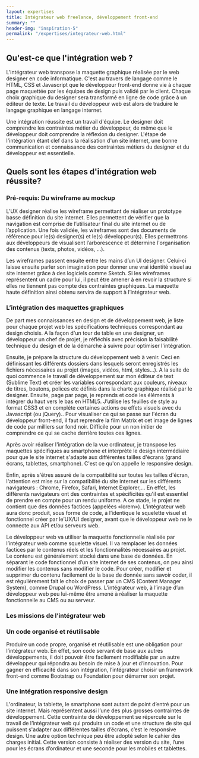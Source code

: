 ```yaml
---
layout: expertises
title: Intégrateur web freelance, développement front-end
summary: ""
header-img: "inspiration-5"
permalink: "/expertises/integrateur-web.html"
---
```


## Qu'est-ce que l'intégration web ?

L'intégrateur web transpose la maquette graphique réalisée par le web designer en code informatique. C'est au travers de langage comme le HTML, CSS et Javascript que le développeur front-end donne vie à chaque page maquettée par les équipes de design puis validé par le client. Chaque choix graphique du designer sera transformé en ligne de code grâce à un éditeur de texte. Le travail du développeur web est alors de traduire le langage graphique en langage internet.

Une intégration réussite est un travail d'équipe. Le designer doit comprendre les contraintes métier du développeur, de même que le développeur doit comprendre la réflexion du designer. L'étape de l'intégration étant clef dans la réalisation d'un site internet, une bonne communication et connaissance des contraintes métiers du designer et du développeur est essentielle.

## Quels sont les étapes d'intégration web réussite?

### Pré-requis: Du wireframe au mockup
L’UX designer réalise les wireframe permettant de réaliser un prototype basse définition du site internet. Elles permettent de vérifier que la navigation est comprise de l’utilisateur final du site internet ou de l’application. Une fois validée, les wireframes sont des documents de référence pour le(s) designer(s) et le(s) développeur(s). Elles permettrons aux développeurs de visualisent l’arborescence et détermine l'organisation des contenus (texts, photos, vidéos, …). 

Les wireframes passent ensuite entre les mains d’un UI designer. Celui-ci  laisse ensuite parler son imagination pour donner une vrai identité visuel au site internet grâce à des logiciels comme Sketch. Si les wireframes représentent un cadre pour lui, il peut être amener à en revoir la structure si elles ne tiennent pas compte des contraintes graphiques. La maquette haute définition ainsi obtenu servira de support à l’intégrateur web.

### L’intégration des maquettes graphiques

De part mes connaissances en design et de développement web, je liste pour chaque projet web les spécifications techniques correspondant au design choisis. A la façon d'un tour de table en une designer, un développeur un chef de projet, je réfléchis avec précision la faisabilité technique du design et de la démarche à suivre pour optimiser l'intégration. 

Ensuite, je prépare la structure du développement web à venir. Ceci en définissant les différents dossiers dans lesquels seront enregistrés les fichiers nécessaires au projet (images, vidéos, html, styles...). A la suite de quoi commence le travail de développement sur mon éditeur de text (Sublime Text) et créer les variables correspondant aux couleurs, niveaux de titres, boutons, polices etc définis dans la charte graphique réalisé par le designer. Ensuite, page par page, je reprends et code les éléments à intégrer du haut vers le bas en HTML5. J’utilise les feuilles de style au format CSS3 et en compléte certaines actions ou effets visuels avec du Javascript (ou jQuery).. Pour visualiser ce qui se passe sur l'écran du développeur front-end, il faut reprendre la film Matrix et cet image de lignes de code par milliers sur fond noir. Difficile pour un non initier de comprendre ce qui se cache derrière toutes ces lignes. 

Après avoir réaliser l'intégration de la vue ordinateur, je transpose les maquettes spécifiques au smartphone et interprète le design intermédiaire pour que le site internet s'adapte aux différentes tailles d'écrans (grand écrans, tablettes, smartphone). C'est ce qu'on appelle le responsive design.

Enfin, après s'êtres assuré de la compatibilité sur toutes les tailles d'écran, l'attention est mise sur la compatibilité du site internet sur les différents navigateurs : Chrome, Firefox, Safari, Internet Explorer,... En effet, les différents navigateurs ont des contraintes et spécificités qu'il est essentiel de prendre en compte pour un rendu uniforme.
A ce stade, le projet ne contient que des données factices (appelées «lorem»). L’intégrateur web aura donc produit, sous forme de code, à l’identique le squelette visuel et fonctionnel  créer par le’UX/UI designer, avant que le développeur web ne le connecte aux API et/ou serveurs web.

Le développeur web va utiliser la maquette fonctionnelle réalisée par l’intégrateur web comme squelette visuel. Il va remplacer les données factices par le contenus réels et les fonctionnalités nécessaires au projet. Le contenu est généralement stocké dans une base de données. En séparant le code fonctionnel d’un site internet de ses contenus, on peu ainsi modifier les contenus sans modifier le code. Pour créer, modifier et supprimer du contenu facilement de la base de donnée sans savoir coder, il est régulièrement fait le choix de passer par un CMS (Content Manager System), comme Drupal ou WordPress. L’intégrateur web, à l’image d’un développeur web peu lui-même être amené à réaliser la maquette fonctionnelle au CMS ou au serveur.

### Les missions de l’intégrateur web

### Un code organisé et réutilisable

Produire un code propre, organisé et réutilisable est une obligation pour l’intégrateur web. En effet, son code servant de base aux autres développements, il doit pouvoir être facilement modifiable par un autre développeur qui répondra au besoin de mise à jour et d’innovation. Pour gagner en efficacité dans son intégration, l’intégrateur choisir un framework front-end comme Bootstrap ou Foundation pour démarrer son projet.

### Une intégration responsive design

L'ordinateur, la tablette, le smartphone sont autant de point d’entré pour un site internet. Mais représentent aussi l’une des plus grosses contraintes de développement. Cette contrainte de développement se répercute sur le travail de l’intégrateur web qui produira un code et une structure de site qui puissent s'adapter aux différentes tailles d’écrans, c’est le responsive design. 
Une autre option technique peu être adopté selon le cahier des charges initial. Cette version consiste à réaliser des version du site, l’une pour les écrans d’ordinateur et une seconde pour les mobiles et tablettes.

<!-- 

### Un site «SEO friendly»

L'intégrateur web devra également produire un code qui puisse être parcouru par les moteurs de recherche de façon optimale. Pour cela, il devra respecter un certain nombre de protocoles permettant de décrire au mieux le contenu et de le parcourir dans son intégralité avec facilité. On appelle cela de l'optimisation SEO (Search Engine Optimization). Ce travail spécifique est parfois réalisé par une personne spécialisée en SEO.

### Un affichage multi-navigateur

L'une des missions importantes (et dont le grand public n'a pas conscience) est de produire un site qui soit identique visuellement et qui propose une expérience utilisateur égale que l'on navigue avec Internet Explorer ou Firefox ou encore Chrome. Ces navigateurs interprètent de façon irrégulière le code rédigé en HTML5. Il faut donc tester et créer des correctifs. Ce travail peut être parfois très long à accomplir même si les différences entre les navigateurs tendent à se réduire avec le temps. Sachez que les navigateurs trop vieux ne sont plus pris en compte lors des tests.

### L’accessibilité du site

Le code produit par l'intégrateur web devra être lisible et accessible par les personnes utilisant des dispositifs spécifiques pour consulter le site, notamment pour les non voyants. Il existe des normes à respecter, mais d'une façon générale, l'intégrateur devra séparer techniquement l'aspect visuel et le contenu l'un de l'autre. Pour se faire, l'aspect visuel devra entièrement être pris en charge par les feuilles de styles au format CSS3 et le contenu devra être «balisé» par du code HTML5. Cette simple procédure permet de rendre le site plus facilement accessible.

 -->